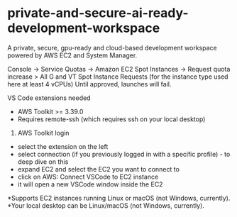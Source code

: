 # private-and-secure-ai-ready-development-workspace
A private, secure, gpu-ready and cloud-based development workspace powered by AWS EC2 and System Manager.

Console → Service Quotas → Amazon EC2 Spot Instances → Request quota increase > All G and VT Spot Instance Requests (for the instance type used here at least 4 vCPUs) Until approved, launches will fail.

VS Code extensions needed
- AWS Toolkit >= 3.39.0
- Requires remote-ssh (which requires ssh on your local desktop)

1. AWS Toolkit login
- select the extension on the left
- select connection (if you previously logged in with a specific profile) - to deep dive on this
- expand EC2 and select the EC2 you want to connect to
- click on AWS: Connect VSCode to EC2 instance
- it will open a new VSCode window inside the EC2

\*Supports EC2 instances running Linux or macOS (not Windows, currently).
\*Your local desktop can be Linux/macOS (not Windows, currently).
